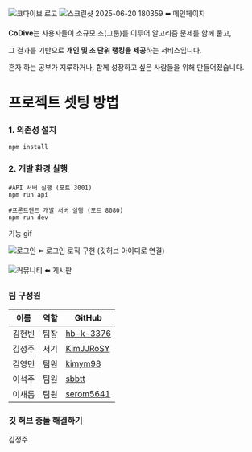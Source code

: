 ![코다이브 로고](https://sdmntprwestus2.oaiusercontent.com/files/00000000-9744-61f8-a2f2-1670ce1a43a7/raw?se=2025-06-16T08%3A51%3A15Z&sp=r&sv=2024-08-04&sr=b&scid=47b84a22-2042-52dd-b579-96a445dd957f&skoid=a3412ad4-1a13-47ce-91a5-c07730964f35&sktid=a48cca56-e6da-484e-a814-9c849652bcb3&skt=2025-06-16T04%3A32%3A40Z&ske=2025-06-17T04%3A32%3A40Z&sks=b&skv=2024-08-04&sig=TNcTh4OFBwvRzXNbJvH4w7Bq0L/%2BtLkIuIhK/zG/2XU%3D)
![스크린샷 2025-06-20 180359](https://github.com/user-attachments/assets/d12fb09d-a7e8-46c1-809c-b25159fe2355) ⬅️ 메인페이지

**CoDive**는 사용자들이 소규모 조(그룹)를 이루어 알고리즘 문제를 함께 풀고,

그 결과를 기반으로 **개인 및 조 단위 랭킹을 제공**하는 서비스입니다.

혼자 하는 공부가 지루하거나, 함께 성장하고 싶은 사람들을 위해 만들어졌습니다.

# 프로젝트 셋팅 방법

### 1. 의존성 설치

```
npm install
```

### 2. 개발 환경 실행

```
#API 서버 실행 (포트 3001)
npm run api

#프론트엔드 개발 서버 실행 (포트 8080)
npm run dev
```

기능 gif

![로그인](https://github.com/user-attachments/assets/8c4a1c90-b386-4c0d-adb8-b2ab8caca6b2) ⬅️ 로그인 로직 구현 (깃허브 아이디로 연결)

![커뮤니티](https://github.com/user-attachments/assets/c3fb0e67-bb32-4a14-8510-22658732dd1b) ⬅️ 게시판

### 팀 구성원

| 이름   | 역할 | GitHub                                    |
| ------ | ---- | ----------------------------------------- |
| 김현빈 | 팀장 | [hb-k-3376](https://github.com/hb-k-3376) |
| 김정주 | 서기 | [KimJJRoSY](https://github.com/KimJJRoSY) |
| 김영민 | 팀원 | [kimym98](https://github.com/kimym98)     |
| 이석주 | 팀원 | [sbbtt](https://github.com/sbbtt)         |
| 이새롬 | 팀원 | [serom5641](https://github.com/serom5641) |

### 깃 허브 충돌 해결하기

<!-- 이름을 작성해 보세요~! -->

김정주
